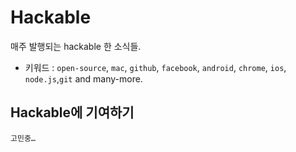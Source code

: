 # Hackable

매주 발행되는 hackable 한 소식들.

* 키워드 : `open-source`, `mac`, `github`, `facebook`, `android`, `chrome`, `ios`, `node.js`,`git` and many-more.

## Hackable에 기여하기

`고민중…`